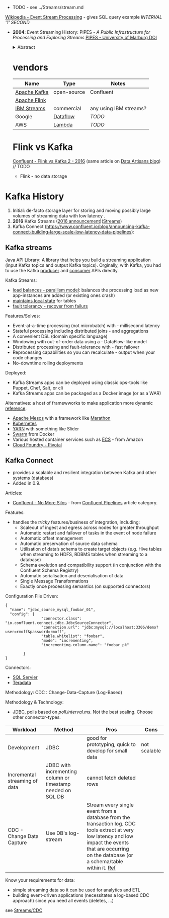 
- TODO - see ../Streams/stream.md

[Wikipedia - Event Stream Processing](https://en.wikipedia.org/wiki/Event_stream_processing) - gives SQL query example *INTERVAL '1' SECOND*

- __2004__: Event Streaming History: PIPES - *A Public Infrastructure for Processing and Exploring Streams* [PIPES - University of Marburg DOI](http://dx.doi.org/10.1145/1007568.1007699)

  <details>
  <summary>
  Abstract
  </summary>
  PIPES is a flexible and extensible infrastructure providing fundamental building blocks to implement a data stream management system ([DSMS](https://en.wikipedia.org/wiki/Data_stream_management_system)). It is seamlessly integrated into the Java library XXL [1, 2, 3] for advanced query processing and extends XXL's scope towards continuous data-driven query processing over autonomous data sources.
  </details>

  # vendors

  |Name|Type|Notes
  |--|--|--|
  |[Apache Kafka](https://kafka.apache.org/)|open-source|Confluent|
  |[Apache Flink](https://en.wikipedia.org/wiki/Apache_Flink)||
  |[IBM Streams](https://www.ibm.com/cloud/streaming-analytics)|commercial|any using IBM streams?|
  |Google|[Dataflow](https://cloud.google.com/dataflow/)|*TODO*|
  |AWS|[Lambda](https://aws.amazon.com/lambda/)|*TODO*|

  # Flink vs Kafka
  [Confluent - Flink vs Kafka 2 - 2016](https://www.confluent.io/blog/apache-flink-apache-kafka-streams-comparison-guideline-users/)  (same article on [Data Artisans blog](https://data-artisans.com/blog/apache-flink-apache-kafka-streams))
  // TODO
  - Flink - no data storage

# Kafka History
1. Initial: de-facto storage layer for storing and moving possibly large volumes of streaming data with low latency .
1. __2016__ Kafka Streams ([2016 announcement](https://www.confluent.io/blog/introducing-kafka-streams-stream-processing-made-simple))([Streams](https://kafka.apache.org/documentation/streams/))
1. Kafka Connect (https://www.confluent.io/blog/announcing-kafka-connect-building-large-scale-low-latency-data-pipelines):

## Kafka streams
Java API Library:  A library that helps you build a streaming application (input Kafka topics and output Kafka topics).  Orginally, with Kafka, you had to use the Kafka [producer](https://kafka.apache.org/090/javadoc/index.html?org/apache/kafka/clients/producer/KafkaProducer.html) and [consumer](https://kafka.apache.org/090/javadoc/index.html?org/apache/kafka/clients/consumer/KafkaConsumer.html) APIs directly.

Kafka Streams:
- [load balances - parallism model](https://docs.confluent.io/platform/current/streams/architecture.html#parallelism-model): balances the processing load as new app-instances are added (or existing ones crash)
- [maintains local state](https://docs.confluent.io/platform/current/streams/architecture.html#state) for tables
- [fault tolerancy - recover from failurs](https://docs.confluent.io/platform/current/streams/architecture.html#fault-tolerance)

Features/Solves:
- Event-at-a-time processing (not microbatch) with - millisecond latency
- Stateful processing including distributed joins - and aggregations
- A convenient DSL (domain specific language)
- Windowing with out-of-order data using a - DataFlow-like model
- Distributed processing and fault-tolerance with - fast failover
- Reprocessing capabilities so you can recalculate - output when your code changes
- No-downtime rolling deployments

Deployed:
- Kafka Streams apps can be deployed using classic ops-tools like Puppet, Chef, Salt, or cli
- Kafka Streams apps can be packaged as a Docker image (or as a WAR)

Alternatives: a host of framewworks to make application more dynamic [reference](https://www.confluent.io/blog/introducing-kafka-streams-stream-processing-made-simple/):
- [Apache Mesos](http://mesos.apache.org/) with a framework like [Marathon](https://mesosphere.github.io/marathon/)
- [Kubernetes](http://kubernetes.io/)
- [YARN](http://hadoop.apache.org/docs/current/hadoop-yarn/hadoop-yarn-site/YARN.html) with something like Slider
- [Swarm](https://www.docker.com/products/docker-swarm) from Docker
- Various hosted container services such as [ECS](https://aws.amazon.com/ecs/) - from Amazon
- [Cloud Foundry - Pivotal](http://pivotal.io/platform)


## Kafka Connect
- provides a scalable and resilient integration between Kafka and other systems (databses)
- Added in 0.9.

Articles:
- [Confluent - No More Silos](https://www.confluent.io/blog/no-more-silos-how-to-integrate-your-databases-with-apache-kafka-and-cdc/) - from [Confluent Pipelines](https://www.confluent.io/blog/category/pipelines/) article category.

Features:
- handles the *tricky* features/business of integration, including:
  - Scaleout of ingest and egress across nodes for greater throughput
  - Automatic restart and failover of tasks in the event of node failure
  - Automatic offset management
  - Automatic preservation of source data schema
  - Utilisation of data’s schema to create target objects (e.g. Hive tables when streaming to HDFS, RDBMS tables when streaming to a database)
  - Schema evolution and compatibility support (in conjunction with the Confluent Schema Registry)
  - Automatic serialisation and deserialisation of data
  - Single Message Transformations
  - Exactly once processing semantics (on supported connectors)

Configuration File Driven:
```JS
{
  "name": "jdbc_source_mysql_foobar_01",
  "config": {
                "connector.class": "io.confluent.connect.jdbc.JdbcSourceConnector",
                "connection.url": "jdbc:mysql://localhost:3306/demo?user=rmoff&password=rmoff",
                "table.whitelist": "foobar",
                "mode": "incrementing",
                "incrementing.column.name": "foobar_pk"

        }
}

```

Connectors:
- [SQL Servier](https://docs.confluent.io/cloud/current/connectors/cc-microsoft-sql-server-sink.html)
- [Teradata](https://docs.confluent.io/kafka-connect-teradata/current/sink-connector/index.html)

Methodology:
CDC : Change-Data-Capture (Log-Based)

Methodology & Technology:
- JDBC, polls based on *poll.interval.ms*.  Not the best scaling.  Choose other connector-types.

|Workload|Method|Pros|Cons|
|--|--|--|--|
|Development|JDBC|good for prototyping, quick to develop for small data|not scalable|
|Incremental streaming of data|JDBC with incrementing column or timestamp needed on SQL DB|cannot fetch deleted rows|
|CDC - Change Data Capture|Use DB's log-stream|Stream every single event from a database from the transaction log.  CDC tools extract at very low latency and low impact the events that are occurring on the database (or a schema/table within it. [Ref](https://www.confluent.io/blog/no-more-silos-how-to-integrate-your-databases-with-apache-kafka-and-cdc/)||

Know your requirements for data:
- simple streaming data so it can be used for analytics and ETL
- building event-driven applications (necessitates a log-based CDC approach) since you need all events (deletes, ...)

see [Streams/CDC](../Streams/CDC.md)
